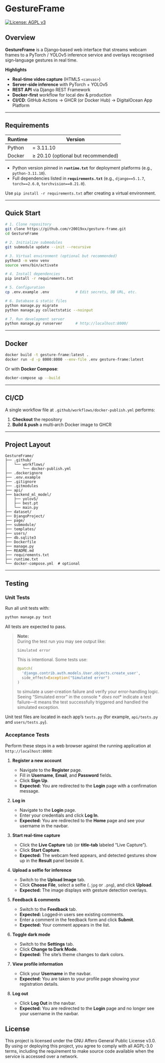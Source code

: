 # GestureFrame

[![License: AGPL v3](https://img.shields.io/badge/License-AGPL%20v3-blue.svg)](https://www.gnu.org/licenses/agpl-3.0)

## Overview

**GestureFrame** is a Django‑based web interface that streams webcam frames to a PyTorch / YOLOv5 inference
service and overlays recognised sign‑language gestures in real time.

**Highlights**

- **Real‑time video capture** (HTML5 `<canvas>`)
- **Server‑side inference** with PyTorch + YOLOv5
- **REST API** via Django REST Framework
- **Docker‑first** workflow for local dev & production
- **CI/CD**: GitHub Actions → GHCR (or Docker Hub) → DigitalOcean App Platform

---

## Requirements

| Runtime | Version                            |
|---------|------------------------------------|
| Python  | = 3.11.10                          |
| Docker  | ≥ 20.10 (optional but recommended) |

- Python version pinned in **`runtime.txt`** for deployment platforms (e.g., `python-3.11.10`).
- Full dependencies listed in **`requirements.txt`** (e.g., `django==5.1.7`, `torch==2.6.0`, `torchvision==0.21.0`).

Use `pip install -r requirements.txt` after creating a virtual environment.

---

## Quick Start

```bash
# 1. Clone repository
git clone https://github.com/r20019xx/gesture-frame.git
cd GestureFrame

# 2. Initialize submodules
git submodule update --init --recursive

# 3. Virtual environment (optional but recommended)
python3 -m venv venv
source venv/bin/activate

# 4. Install dependencies
pip install -r requirements.txt

# 5. Configuration
cp .env.example .env            # Edit secrets, DB URL, etc.

# 6. Database & static files
python manage.py migrate
python manage.py collectstatic --noinput

# 7. Run development server
python manage.py runserver      # http://localhost:8000/
```

---

## Docker

```bash
docker build -t gesture-frame:latest .
docker run -d -p 8000:8000 --env-file .env gesture-frame:latest
```

Or with **Docker Compose**:

```bash
docker-compose up --build
```

---

## CI/CD

A single workflow file at `.github/workflows/docker-publish.yml` performs:

1. **Checkout** the repository
2. **Build & push** a multi‑arch Docker image to GHCR

---

## Project Layout

```
GestureFrame/
├── .github/
│   └── workflows/
│       └── docker-publish.yml
├── .dockerignore
├── .env.example
├── .gitignore
├── .gitmodules
├── api/
├── backend_ml_model/
│   ├── yolov5/
│   ├── best.pt
│   └── main.py
├── dataset/
├── DjangoProject/
├── page/
├── submodule/
├── templates/
├── users/
├── db.sqlite3
├── Dockerfile
├── manage.py
├── README.md
├── requirements.txt
├── runtime.txt
└── docker-compose.yml  # optional
```

---

## Testing

### Unit Tests

Run all unit tests with:

```bash
python manage.py test
```

All tests are expected to pass.
> **Note:**  
> During the test run you may see output like:
> ```
> Simulated error
> ```
> This is intentional. Some tests use:
> ```python
> @patch(
>   'django.contrib.auth.models.User.objects.create_user',
>   side_effect=Exception("Simulated error")
> )
> ```
> to simulate a user‐creation failure and verify your error‐handling logic. Seeing “Simulated error” in the console *
*does not** indicate a test failure—it means the test successfully triggered and handled the simulated exception.

Unit test files are located in each app’s `tests.py` (for example, `api/tests.py` and `users/tests.py`).

### Acceptance Tests

Perform these steps in a web browser against the running application at `http://localhost:8000`:

1. **Register a new account**
    - Navigate to the **Register** page.
    - Fill in **Username**, **Email**, and **Password** fields.
    - Click **Sign Up**.
    - **Expected:** You are redirected to the **Login** page with a confirmation message.

2. **Log in**
    - Navigate to the **Login** page.
    - Enter your credentials and click **Log In**.
    - **Expected:** You are redirected to the **Home** page and see your username in the navbar.

3. **Start real‑time capture**
    - Click the **Live Capture** tab (or **title-tab** labeled “Live Capture”).
    - Click **Start Capture**.
    - **Expected:** The webcam feed appears, and detected gestures show up in the **Result** panel beside it.

4. **Upload a selfie for inference**
    - Switch to the **Upload Image** tab.
    - Click **Choose File**, select a selfie (`.jpg` or `.png`), and click **Upload**.
    - **Expected:** The image displays with gesture detection overlays.

5. **Feedback & comments**
    - Switch to the **Feedback** tab.
    - **Expected:** Logged‑in users see existing comments.
    - Enter a comment in the feedback form and click **Submit**.
    - **Expected:** Your comment appears in the list.

6. **Toggle dark mode**
    - Switch to the **Settings** tab.
    - Click **Change to Dark Mode**.
    - **Expected:** The site’s theme changes to dark colors.

7. **View profile information**
    - Click your **Username** in the navbar.
    - **Expected:** You are taken to your profile page showing your registration details.

8. **Log out**
    - Click **Log Out** in the navbar.
    - **Expected:** You are redirected to the **Login** page and no longer see your username in the navbar.

## License
This project is licensed under the GNU Affero General Public License v3.0.
By using or deploying this project, you agree to comply with all AGPL-3.0 terms, including the requirement to make source code available when the service is accessed over a network.